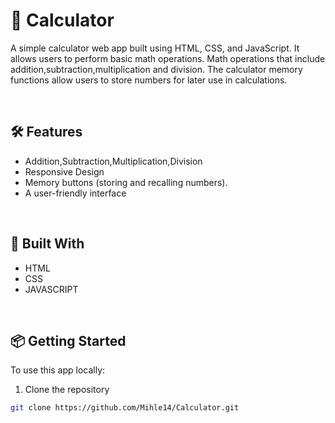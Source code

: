 # 🧮 Calculator

A simple calculator web app built using HTML, CSS, and JavaScript. It allows users to perform basic math operations.
Math operations that include addition,subtraction,multiplication and division.
The calculator memory functions allow users to store numbers for later use in calculations.

&nbsp;

## 🛠 Features
- Addition,Subtraction,Multiplication,Division
- Responsive Design
- Memory buttons (storing and recalling numbers).
- A user-friendly interface

&nbsp;

## 🧰 Built With
- HTML
- CSS
- JAVASCRIPT


&nbsp;

## 📦 Getting Started

To use this app locally:

1. Clone the repository
```bash
git clone https://github.com/Mihle14/Calculator.git
